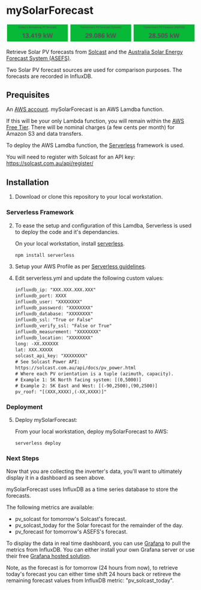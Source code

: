 # mySolarForecast

![alt tag](docs/example-grafana-panels.png)

Retrieve Solar PV forecasts from [Solcast](https://solcast.com.au/) and the 
[Australia Solar Energy Forecast System (ASEFS)](https://www.aemo.com.au/Electricity/National-Electricity-Market-NEM/Planning-and-forecasting/Solar-and-wind-energy-forecasting).

Two Solar PV forecast sources are used for comparison purposes. The forecasts 
are recorded in InfluxDB.

## Prequisites

An [AWS account](https://aws.amazon.com). mySolarForecast is an AWS Lamdba 
function. 

If this will be your only Lambda function, you will remain within the 
[AWS Free Tier](https://aws.amazon.com/lambda/pricing/). There will be nominal 
charges (a few cents per month) for Amazon S3 and data transfers.

To deploy the AWS Lamdba function, the [Serverless](https://serverless.com/framework/docs/providers/aws/guide/installation/) framework is used.

You will need to register with Solcast for an API key: https://solcast.com.au/api/register/

## Installation

1. Download or clone this repository to your local workstation.

### Serverless Framework

2. To ease the setup and configuration of this Lamdba, Serverless is used to 
deploy the code and it's dependancies.

   On your local workstation, install [serverless](https://serverless.com/framework/docs/providers/aws/guide/installation/).

   ```
   npm install serverless
   ```

3. Setup your AWS Profile as per [Serverless guidelines](https://serverless.com/framework/docs/providers/aws/guide/credentials/).

4. Edit serverless.yml and update the following custom values:

   ```
   influxdb_ip: "XXX.XXX.XXX.XXX"
   influxdb_port: XXXX
   influxdb_user: "XXXXXXXX"
   influxdb_password: "XXXXXXXX"
   influxdb_database: "XXXXXXXX"
   influxdb_ssl: "True or False"
   influxdb_verify_ssl: "False or True"
   influxdb_measurement: "XXXXXXXX"
   influxdb_location: "XXXXXXXX"
   long: -XX.XXXXXX
   lat: XXX.XXXXX
   solcast_api_key: "XXXXXXXX"
   # See Solcast Power API: https://solcast.com.au/api/docs/pv_power.html
   # Where each PV orientation is a tuple (azimuth, capacity). 
   # Example 1: 5K North facing system: [(0,5000)]
   # Example 2: 5K East and West: [(-90,2500),(90,2500)]
   pv_roof: "[(XXX,XXXX),(-XX,XXXX)]"
   ```

### Deployment

5. Deploy mySolarForecast:

   From your local workstation, deploy mySolarForecast to AWS:

   ```
   serverless deploy 
   ```

### Next Steps

Now that you are collecting the inverter's data, you'll want to ultimately 
display it in a dashboard as seen above.

mySolarForecast uses InfluxDB as a time series database to store the forecasts.

The following metrics are available:

- pv_solcast for tomorrow's Solcast's forecast.
- pv_solcast_today for the Solar forecast for the remainder of the day.
- pv_forecast for tomorrow's ASEFS's forecast.

To display the data in real time dashboard, you can use 
[Grafana](https://grafana.com/get) to pull the metrics from InfluxDB. You can 
either install your own Grafana server or use their free 
[Grafana hosted solution](https://grafana.com/cloud/grafana).

Note, as the forecast is for tomorrow (24 hours from now), to retrieve today's
forecast you can either time shift 24 hours back or retireve the remaining
forecast values from InfluxDB metric: "pv_solcast_today".
